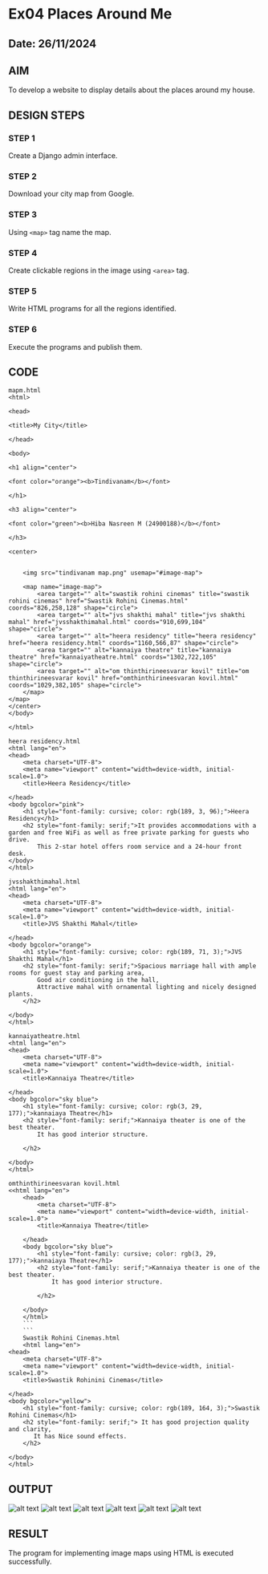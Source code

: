 # Ex04 Places Around Me
## Date: 26/11/2024

## AIM
To develop a website to display details about the places around my house.

## DESIGN STEPS

### STEP 1
Create a Django admin interface.

### STEP 2
Download your city map from Google.

### STEP 3
Using ```<map>``` tag name the map.

### STEP 4
Create clickable regions in the image using ```<area>``` tag.

### STEP 5
Write HTML programs for all the regions identified.

### STEP 6
Execute the programs and publish them.

## CODE
```
mapm.html
<html>

<head>

<title>My City</title>

</head>

<body>

<h1 align="center">

<font color="orange"><b>Tindivanam</b></font>

</h1>

<h3 align="center">

<font color="green"><b>Hiba Nasreen M (24900188)</b></font>

</h3>

<center>

   
    <img src="tindivanam map.png" usemap="#image-map">
    
    <map name="image-map">
        <area target="" alt="swastik rohini cinemas" title="swastik rohini cinemas" href="Swastik Rohini Cinemas.html" coords="826,258,128" shape="circle">
        <area target="" alt="jvs shakthi mahal" title="jvs shakthi mahal" href="jvsshakthimahal.html" coords="910,699,104" shape="circle">
        <area target="" alt="heera residency" title="heera residency" href="heera residency.html" coords="1160,566,87" shape="circle">
        <area target="" alt="kannaiya theatre" title="kannaiya theatre" href="kannaiyatheatre.html" coords="1302,722,105" shape="circle">
        <area target="" alt="om thinthirineesvarar kovil" title="om thinthirineesvarar kovil" href="omthinthirineesvaran kovil.html" coords="1029,382,105" shape="circle">
    </map>
</map>
</center>
</body>

</html>
```
```
heera residency.html
<html lang="en"> 
<head>
    <meta charset="UTF-8">
    <meta name="viewport" content="width=device-width, initial-scale=1.0">
    <title>Heera Residency</title>

</head>
<body bgcolor="pink">
    <h1 style="font-family: cursive; color: rgb(189, 3, 96);">Heera Residency</h1>
    <h2 style="font-family: serif;">It provides accommodations with a garden and free WiFi as well as free private parking for guests who drive. 
        This 2-star hotel offers room service and a 24-hour front desk. 
</body>
</html>
```
```
jvsshakthimahal.html
<html lang="en"> 
<head>
    <meta charset="UTF-8">
    <meta name="viewport" content="width=device-width, initial-scale=1.0">
    <title>JVS Shakthi Mahal</title>

</head>
<body bgcolor="orange">
    <h1 style="font-family: cursive; color: rgb(189, 71, 3);">JVS Shakthi Mahal</h1>
    <h2 style="font-family: serif;">Spacious marriage hall with ample rooms for guest stay and parking area,
        Good air conditioning in the hall,
        Attractive mahal with ornamental lighting and nicely designed plants.
    </h2>
    
</body>
</html>
```
```
kannaiyatheatre.html
<html lang="en"> 
<head>
    <meta charset="UTF-8">
    <meta name="viewport" content="width=device-width, initial-scale=1.0">
    <title>Kannaiya Theatre</title>

</head>
<body bgcolor="sky blue">
    <h1 style="font-family: cursive; color: rgb(3, 29, 177);">kannaiaya Theatre</h1>
    <h2 style="font-family: serif;">Kannaiya theater is one of the best theater.
        It has good interior structure.
         
    </h2>
    
</body>
</html>
```
```
omthinthirineesvaran kovil.html
<<html lang="en"> 
    <head>
        <meta charset="UTF-8">
        <meta name="viewport" content="width=device-width, initial-scale=1.0">
        <title>Kannaiya Theatre</title>
    
    </head>
    <body bgcolor="sky blue">
        <h1 style="font-family: cursive; color: rgb(3, 29, 177);">kannaiaya Theatre</h1>
        <h2 style="font-family: serif;">Kannaiya theater is one of the best theater.
            It has good interior structure.
             
        </h2>
        
    </body>
    </html>
    ```
    ```
    Swastik Rohini Cinemas.html
    <html lang="en"> 
<head>
    <meta charset="UTF-8">
    <meta name="viewport" content="width=device-width, initial-scale=1.0">
    <title>Swastik Rohinini Cinemas</title>

</head>
<body bgcolor="yellow">
    <h1 style="font-family: cursive; color: rgb(189, 164, 3);">Swastik Rohini Cinemas</h1>
    <h2 style="font-family: serif;"> It has good projection quality and clarity,
       It has Nice sound effects.
    </h2>
    
</body>
</html>
```

## OUTPUT
![alt text](<Screenshot 2024-11-26 143836-1.png>)
![alt text](<Screenshot 2024-11-26 112521-2.png>)
![alt text](<Screenshot 2024-11-26 112414.png>) 
![alt text](<Screenshot 2024-11-26 112437.png>)
![alt text](<Screenshot 2024-11-26 112343.png>)
![alt text](<Screenshot 2024-11-26 112326.png>)



## RESULT
The program for implementing image maps using HTML is executed successfully.
